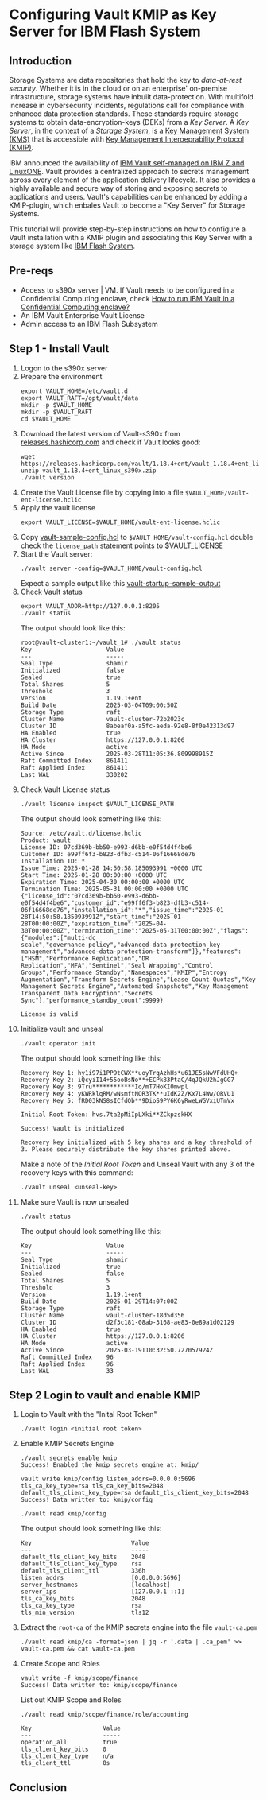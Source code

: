 # Configuring Vault KMIP as Key Server for IBM Flash System

## Introduction
Storage Systems are data repositories that hold the key to *data-at-rest security*. Whether it is in the cloud or on an enterprise' on-premise infrastructure, storage systems have inbuilt data-protection. With multifold increase in cybersecurity incidents, regulations call for compliance with enhanced data protection standards. These standards require storage systems to obtain data-encryption-keys (DEKs) from a *Key Server*. A *Key Server*, in the context of a *Storage System*, is a [Key Management System (KMS)](https://en.wikipedia.org/wiki/Key_management#Key_management_system) that is accessible with [Key Management Interoeprability Protocol (KMIP)](https://en.wikipedia.org/wiki/Key_Management_Interoperability_Protocol). 

IBM announced the availability of [IBM Vault self-managed on IBM Z and LinuxONE](https://www.ibm.com/new/announcements/ibm-vault-self-managed-for-z-and-linuxone-and-ibm-nomad-self-managed-for-z-and-linuxone-generally-available). Vault provides a centralized approach to secrets management across every element of the application delivery lifecycle. It also provides a highly available and secure way of storing and exposing secrets to applications and users. Vault's capabilities can be enhanced by adding a KMIP-plugin, which enbales Vault to become a "Key Server" for Storage Systems.

This tutorial will provide step-by-step instructions on how to configure a Vault installation with a KMIP plugin and associating this Key Server with a storage system like [IBM Flash System](https://www.ibm.com/flashsystem). 

## Pre-reqs
- Access to s390x server | VM. If Vault needs to be configured in a Confidential Computing enclave, check [How to run IBM Vault in a Confidential Computing enclave?]()
- An IBM Vault Enterprise Vault License
- Admin access to an IBM Flash Subsystem
  

## Step 1 - Install Vault
1. Logon to the s390x server
1. Prepare the environment
   ```
   export VAULT_HOME=/etc/vault.d
   export VAULT_RAFT=/opt/vault/data
   mkdir -p $VAULT_HOME
   mkdir -p $VAULT_RAFT
   cd $VAULT_HOME
   ```
1. Download the latest version of Vault-s390x from [releases.hashicorp.com](https://releases.hashicorp.com/vault/1.19.1+ent/) and check if Vault looks good:
   ```
   wget https://releases.hashicorp.com/vault/1.18.4+ent/vault_1.18.4+ent_linux_s390x.zip
   unzip vault_1.18.4+ent_linux_s390x.zip
   ./vault version
   ```
1. Create the Vault License file by copying into a file `$VAULT_HOME/vault-ent-license.hclic`
1. Apply the vault license
   ```
   export VAULT_LICENSE=$VAULT_HOME/vault-ent-license.hclic
   ```
1. Copy [vault-sample-config.hcl](configuration-files/vault-sample-config.hcl) to `$VAULT_HOME/vault-config.hcl`
   double check the `license_path` statement points to $VAULT_LICENSE
1. Start the Vault server:
   ```
   ./vault server -config=$VAULT_HOME/vault-config.hcl
   ```
   Expect a sample output like this [vault-startup-sample-output](sample-files/vault-startup-sample-output)
1. Check Vault status
   ```
   export VAULT_ADDR=http://127.0.0.1:8205
   ./vault status
   ```
   The output should look like this:
   ```
   root@vault-cluster1:~/vault_1# ./vault status
   Key                     Value
   ---                     ----- 
   Seal Type               shamir
   Initialized             false
   Sealed                  true
   Total Shares            5
   Threshold               3
   Version                 1.19.1+ent
   Build Date              2025-03-04T09:00:50Z
   Storage Type            raft
   Cluster Name            vault-cluster-72b2023c
   Cluster ID              8abeaf0a-a5fc-aeda-92e8-8f0e42313d97
   HA Enabled              true
   HA Cluster              https://127.0.0.1:8206
   HA Mode                 active
   Active Since            2025-03-28T11:05:36.809998915Z
   Raft Committed Index    861411
   Raft Applied Index      861411
   Last WAL                330202 
   ```
1. Check Vault License status
   ```
   ./vault license inspect $VAULT_LICENSE_PATH
   ```
   The output should look something like this:
   ```
   Source: /etc/vault.d/license.hclic
   Product: vault
   License ID: 07cd369b-bb50-e993-d6bb-e0f54d4f4be6
   Customer ID: e99ff6f3-b823-dfb3-c514-06f16668de76
   Installation ID: *
   Issue Time: 2025-01-28 14:50:58.185093991 +0000 UTC
   Start Time: 2025-01-28 00:00:00 +0000 UTC
   Expiration Time: 2025-04-30 00:00:00 +0000 UTC
   Termination Time: 2025-05-31 00:00:00 +0000 UTC
   {"license_id":"07cd369b-bb50-e993-d6bb-e0f54d4f4be6","customer_id":"e99ff6f3-b823-dfb3-c514-06f16668de76","installation_id":"*","issue_time":"2025-01
   28T14:50:58.185093991Z","start_time":"2025-01-28T00:00:00Z","expiration_time":"2025-04-30T00:00:00Z","termination_time":"2025-05-31T00:00:00Z","flags":{"modules":["multi-dc
   scale","governance-policy","advanced-data-protection-key-management","advanced-data-protection-transform"]},"features":["HSM","Performance Replication","DR
   Replication","MFA","Sentinel","Seal Wrapping","Control Groups","Performance Standby","Namespaces","KMIP","Entropy Augmentation","Transform Secrets Engine","Lease Count Quotas","Key
   Management Secrets Engine","Automated Snapshots","Key Management Transparent Data Encryption","Secrets Sync"],"performance_standby_count":9999}

   License is valid
   ```
1. Initialize vault and unseal
   ```
   ./vault operator init
   ```
   The output should look something like this:
   ```
   Recovery Key 1: hy1i97i1PP9tCWX**uoyTrqAzhHs*u61JE5sNwVFdUHQ+
   Recovery Key 2: iQcyiI14+55ooBsNo**+ECPk83PtaC/4qJQkU2hJgGG7
   Recovery Key 3: 9Tru************Io/mT7HoKI0mwpl
   Recovery Key 4: yKWRklqRM/wNsmftNOR3TK**uIdK2Z/Kx7L4Ww/ORVU1
   Recovery Key 5: fRD03kNS8sICfdOb**9DioS9PY6K6yRweLWGVxiUTmVx

   Initial Root Token: hvs.7ta2pMiIpLXki**ZCkpzskHX

   Success! Vault is initialized

   Recovery key initialized with 5 key shares and a key threshold of 3. Please securely distribute the key shares printed above.
   ```
   Make a note of the *Initial Root Token* and Unseal Vault with any 3 of the recovery keys with this command:
   ```
   ./vault unseal <unseal-key>
   ```
1. Make sure Vault is now unsealed
   ```
   ./vault status
   ```
   The output should look something like this:
   ```
   Key                     Value
   ---                     -----
   Seal Type               shamir
   Initialized             true
   Sealed                  false
   Total Shares            5
   Threshold               3
   Version                 1.19.1+ent
   Build Date              2025-01-29T14:07:00Z
   Storage Type            raft
   Cluster Name            vault-cluster-18d5d356
   Cluster ID              d2f3c181-08ab-3168-ae83-0e89a1d02129
   HA Enabled              true
   HA Cluster              https://127.0.0.1:8206
   HA Mode                 active
   Active Since            2025-03-19T10:32:50.727057924Z
   Raft Committed Index    96
   Raft Applied Index      96
   Last WAL                33 
   ```

## Step 2 Login to vault and enable KMIP
1. Login to Vault with the "Inital Root Token"
   ```
   ./vault login <initial root token>
   ```
1. Enable KMIP Secrets Engine
   ```
   ./vault secrets enable kmip
   Success! Enabled the kmip secrets engine at: kmip/ 
   ```
   ```
   vault write kmip/config listen_addrs=0.0.0.0:5696 tls_ca_key_type=rsa tls_ca_key_bits=2048 default_tls_client_key_type=rsa default_tls_client_key_bits=2048
   Success! Data written to: kmip/config 
   ```
   ```
   ./vault read kmip/config
   ```
   The output should look something like this:
   ```
   Key                            Value
   ---                            -----
   default_tls_client_key_bits    2048
   default_tls_client_key_type    rsa
   default_tls_client_ttl         336h
   listen_addrs                   [0.0.0.0:5696]
   server_hostnames               [localhost]
   server_ips                     [127.0.0.1 ::1]
   tls_ca_key_bits                2048
   tls_ca_key_type                rsa
   tls_min_version                tls12 
   ```
1. Extract the `root-ca` of the KMIP secrets engine into the file `vault-ca.pem`
   ```
   ./vault read kmip/ca -format=json | jq -r '.data | .ca_pem' >> vault-ca.pem && cat vault-ca.pem
   ```
1. Create Scope and Roles
   ```
   vault write -f kmip/scope/finance
   Success! Data written to: kmip/scope/finance
   ```
   List out KMIP Scope and Roles
   ```
   ./vault read kmip/scope/finance/role/accounting
   ```
   ```
   Key                    Value
   ---                    -----
   operation_all          true
   tls_client_key_bits    0
   tls_client_key_type    n/a
   tls_client_ttl         0s
   ```

## Conclusion
